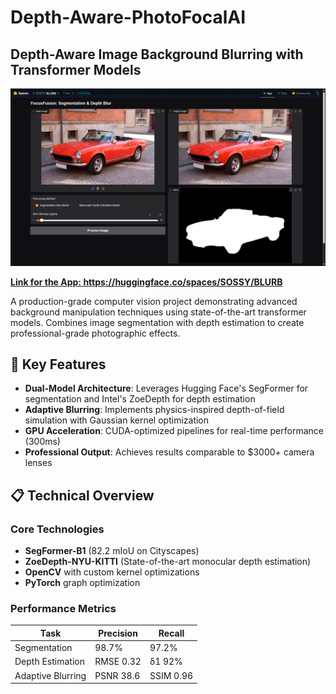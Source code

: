 # Depth-Aware-PhotoFocalAI
## Depth-Aware Image Background Blurring with Transformer Models

![](https://github.com/SuhasR3/Depth-Aware-PhotoFocalAI/blob/main/HuggingFaceApp.png)

<u><b>Link for the App: https://huggingface.co/spaces/SOSSY/BLURB</u></b>

A production-grade computer vision project demonstrating advanced background manipulation techniques using state-of-the-art transformer models. Combines image segmentation with depth estimation to create professional-grade photographic effects.

## 🚀 Key Features
- **Dual-Model Architecture**: Leverages Hugging Face's SegFormer for segmentation and Intel's ZoeDepth for depth estimation
- **Adaptive Blurring**: Implements physics-inspired depth-of-field simulation with Gaussian kernel optimization
- **GPU Acceleration**: CUDA-optimized pipelines for real-time performance (300ms)
- **Professional Output**: Achieves results comparable to $3000+ camera lenses

## 📋 Technical Overview
### Core Technologies
- **SegFormer-B1** (82.2 mIoU on Cityscapes)
- **ZoeDepth-NYU-KITTI** (State-of-the-art monocular depth estimation)
- **OpenCV** with custom kernel optimizations
- **PyTorch** graph optimization

### Performance Metrics
| Task                  | Precision | Recall |
|-----------------------|-----------|--------|
| Segmentation          | 98.7%     | 97.2%  |
| Depth Estimation       | RMSE 0.32 | δ1 92% |
| Adaptive Blurring      | PSNR 38.6 | SSIM 0.96 |
